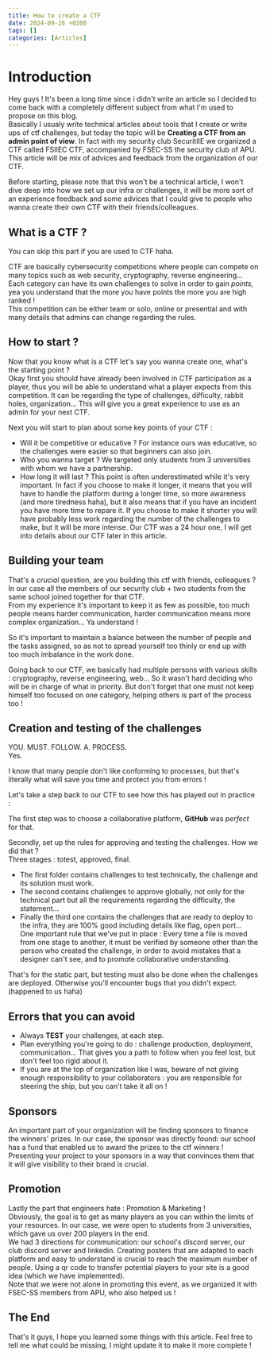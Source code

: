 ```yaml
---
title: How to create a CTF
date: 2024-09-26 +0200
tags: []
categories: [Articles]
---
```


# Introduction

Hey guys ! It's been a long time since i didn't write an article so I decided to come back with a completely different subject from what I'm used to propose on this blog.  
Basically I usualy write technical articles about tools that I create or write ups of ctf challenges, but today the topic will be **Creating a CTF from an admin point of view**. In fact with my security club SecuritIIE we organized a CTF called FSIIEC CTF, accompanied by FSEC-SS the security club of APU. This article will be mix of advices and feedback from the organization of our CTF.  

Before starting, please note that this won't be a technical article, I won't dive deep into how we set up our infra or challenges, it will be more sort of an experience feedback and some advices that I could give to people who wanna create their own CTF with their friends/colleagues.

## What is a CTF ?

You can skip this part if you are used to CTF haha.  

CTF are basically cybersecurity competitions where people can compete on many topics such as web security, cryptography, reverse engineering...  
Each category can have its own challenges to solve in order to gain *points*, yea you understand that the more you have points the more you are high ranked !  
This competition can be either team or solo, online or presential and with many details that admins can change regarding the rules.

## How to start ?

Now that you know what is a CTF let's say you wanna create one, what's the starting point ?  
Okay first you should have already been involved in CTF participation as a player, thus you will be able to understand what a player expects from this competition.  It can be regarding the type of challenges, difficulty, rabbit holes, organization...  This will give you a great experience to use as an admin for your next CTF.  

Next you will start to plan about some key points of your CTF :
- Will it be competitive or educative ? For instance ours was educative, so the challenges were easier so that beginners can also join.
- Who you wanna target ? We targeted only students from 3 universities with whom we have a partnership.
- How long it will last ? This point is often underestimated while it's very important. In fact if you choose to make it longer, it means that you will have
to handle the platform during a longer time, so more awareness (and more tiredness haha), but it also means that if you have an incident you have more time to repare it. If you choose to make it shorter you will have probably less work regarding the number of the challenges to make, but it will be more intense. Our CTF was a 24 hour one, I will get into details about our CTF later in this article.

## Building your team

That's a *crucial* question, are you building this ctf with friends, colleagues ?  
In our case all the members of our security club + two students from the same school joined together for that CTF.  
From my experience it's important to keep it as few as possible, too much people means harder communication, harder communication means more complex organization... Ya understand !  

So it's important to maintain a balance between the number of people and the tasks assigned, so as not to spread yourself too thinly or end up with too much imbalance in the work done.  

Going back to our CTF, we basically had multiple persons with various skills : cryptography, reverse engineering, web... So it wasn't hard deciding who will be in charge of what in priority. But don't forget that one must not keep himself too focused on one category, helping others is part of the process too !  

## Creation and testing of the challenges

YOU. MUST. FOLLOW. A. PROCESS.  
Yes.  

I know that many people don't like conforming to processes, but that's literally what will save you time and protect you from errors !  

Let's take a step back to our CTF to see how this has played out in practice : 

The first step was to choose a collaborative platform, **GitHub** was *perfect* for that.  

Secondly, set up the rules for approving and testing the challenges. How we did that ?  
Three stages : totest, approved, final.  
- The first folder contains challenges to test technically, the challenge and its solution must work.  
- The second contains challenges to approve globally, not only for the technical part but all the requirements regarding the difficulty, the statement...  
- Finally the third one contains the challenges that are ready to deploy to the infra, they are 100% good including details like flag, open port...  
One important rule that we've put in place : Every time a file is moved from one stage to another, it must be verified by someone other than the person who created the challenge, in order to avoid mistakes that a designer can't see, and to promote collaborative understanding.  

That's for the static part, but testing must also be done when the challenges are deployed. Otherwise you'll encounter bugs that you didn't expect. (happened to us haha)  

## Errors that you can avoid

- Always **TEST** your challenges, at each step.  
- Plan everything you're going to do : challenge production, deployment, communication... That gives you a path to follow when you feel lost, but don't feel too rigid about it.  
- If you are at the top of organization like I was, beware of not giving enough responsibility to your collaborators : you are responsible for steering the ship, but you can't take it all on !  

## Sponsors

An important part of your organization will be finding sponsors to finance the winners' prizes. In our case, the sponsor was directly found: our school has a fund that enabled us to award the prizes to the ctf winners ! Presenting your project to your sponsors in a way that convinces them that it will give visibility to their brand is crucial.

## Promotion

Lastly the part that engineers hate : Promotion & Marketing !  
Obviously, the goal is to get as many players as you can within the limits of your resources. In our case, we were open to students from 3 universities, which gave us over 200 players in the end.  
We had 3 directions for communication: our school's discord server, our club discord server and linkedin. Creating posters that are adapted to each platform and easy to understand is crucial to reach the maximum number of people. Using a qr code to transfer potential players to your site is a good idea (which we have implemented).  
Note that we were not alone in promoting this event, as we organized it with FSEC-SS members from APU, who also helped us !

## The End

That's it guys, I hope you learned some things with this article. Feel free to tell me what could be missing, I might update it to make it more complete !
